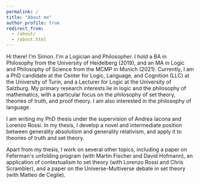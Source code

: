 ```yaml
---
permalink: /
title: "About me"
author_profile: true
redirect_from: 
  - /about/
  - /about.html
---
```


Hi there! I'm Simon. I'm a Logician and Philosopher. I hold a BA in Philosophy from the University of Heidelberg (2019), and an MA in Logic and Philosophy of Science from the MCMP in Munich (2021). Currently, I am a PhD candidate at the Center for Logic, Language, and Cognition (LLC) at the University of Turin, and a Lecturer for Logic at the University of Salzburg. My primary research interests lie in logic and the philosophy of mathematics, with a particular focus on the philosophy of set theory, theories of truth, and proof theory. I am also interested in the philosophy of language.

I am writing my PhD thesis under the supervision of Andrea Iacona and Lorenzo Rossi. In my thesis, I develop a novel and intermediate position between generality absolutism and generality relativism, and apply it to theories of truth and set theory.

Apart from my thesis, I work on several other topics, including a paper on Feferman's unfolding program (with Martin Fischer and David Hofmann), an application of contextualism to set theory (with Lorenzo Rossi and Chris Scrambler), and a paper on the Universe-Multiverse debate in set theory (with Matteo de Ceglie).
